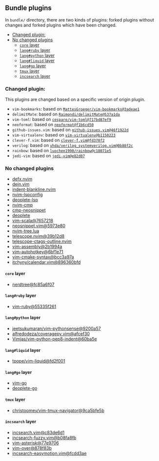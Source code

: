 ## Bundle plugins

In `bundle/` directory, there are two kinds of plugins: forked plugins without changes and forked plugins which have been changed.

<!-- vim-markdown-toc GFM -->

- [Changed plugin:](#changed-plugin)
- [No changed plugins](#no-changed-plugins)
  - [`core` layer](#core-layer)
  - [`lang#ruby` layer](#langruby-layer)
  - [`lang#python` layer](#langpython-layer)
  - [`lang#liquid` layer](#langliquid-layer)
  - [`lang#go` layer](#langgo-layer)
  - [`tmux` layer](#tmux-layer)
  - [`incsearch` layer](#incsearch-layer)

<!-- vim-markdown-toc -->

### Changed plugin:

This plugins are changed based on a specific version of origin plugin.

- `vim-bookmarks`: based on [`MattesGroeger/vim-bookmarks@3adeae1`](https://github.com/MattesGroeger/vim-bookmarks/commit/3adeae10639edcba29ea80dafa1c58cf545cb80e)
- `delimitMate`: based on [`Raimondi/delimitMate@537a1da`](https://github.com/Raimondi/delimitMate/tree/537a1da0fa5eeb88640425c37e545af933c56e1b)
- `vim-toml`: based on [`cespare/vim-toml@717bd87ef9`](https://github.com/cespare/vim-toml/tree/717bd87ef928293e0cc6cfc12ebf2e007cb25311)
- `neoformat`: based on [`neoformat@f1b6cd50`](https://github.com/sbdchd/neoformat/tree/f1b6cd506b72be0a2aaf529105320ec929683920)
- `github-issues.vim`: based on [`github-issues.vim@46f1922d`](https://github.com/jaxbot/github-issues.vim/tree/46f1922d3d225ed659f3dda1c95e35001c9f41f4)
- `vim-virtualenv`: based on [`vim-virtualenv@b1150223`](https://github.com/jmcantrell/vim-virtualenv/tree/b1150223cd876f155ed7a3b2e285ed33f6f93873)
- `clever-f.vim`: based on [`clever-f.vim@fd370f2`](https://github.com/rhysd/clever-f.vim/tree/fd370f27cca93918184a8043220cef1aa440a1fd)
- `verilog`: based on [`vhda/verilog_systemverilog.vim@0b88f2c`](https://github.com/vhda/verilog_systemverilog.vim/tree/0b88f2ccf81983944bf00d15ec810dd807053d19)
- `rainbow`: based on [`luochen1990/rainbow@c18071e5`](https://github.com/luochen1990/rainbow/tree/c18071e5c7790928b763c2e88c487dfc93d84a15)
- `jedi-vim`: based on [`jedi-vim@e82d07`](https://github.com/davidhalter/jedi-vim/tree/e82d07faa17c3b3fe04b4fa6ab074e8e8601a596)

### No changed plugins

- [defx.nvim](https://github.com/Shougo/defx.nvim/tree/df5e6ea6734dc002919ea41786668069fa0b497d)
- [dein.vim](https://github.com/Shougo/dein.vim/tree/452b4a8b70be924d581c2724e5e218bfd2bcea14)
- [indent-blankline.nvim](https://github.com/lukas-reineke/indent-blankline.nvim/tree/045d9582094b27f5ae04d8b635c6da8e97e53f1d)
- [nvim-lspconfig](https://github.com/neovim/nvim-lspconfig/tree/dcb7ebb36f0d2aafcc640f520bb1fc8a9cc1f7c8)
- [deoplete-lsp](https://github.com/deoplete-plugins/deoplete-lsp/tree/c466c955e85d995984a8135e16da71463712e5e5)
- [nvim-cmp](https://github.com/hrsh7th/nvim-cmp/tree/3192a0c57837c1ec5bf298e4f3ec984c7d2d60c0)
- [cmp-neosnippet](https://github.com/notomo/cmp-neosnippet/tree/2d14526af3f02dcea738b4cea520e6ce55c09979)
- [deoplete](https://github.com/Shougo/deoplete.nvim/tree/1c40f648d2b00e70beb4c473b7c0e32b633bd9ae)
- [vim-scala@7657218](https://github.com/derekwyatt/vim-scala/tree/7657218f14837395a4e6759f15289bad6febd1b4)
- [neosnippet.vim@5973e80](https://github.com/Shougo/neosnippet.vim/tree/5973e801e7ad38a01e888cb794d74e076a35ea9b)
- [nvim-tree.lua](https://github.com/kyazdani42/nvim-tree.lua/tree/9049f364cc3ceaff07ab130e1d35aec9e4124563)
- [telescope.nvim@39b12d8](https://github.com/nvim-telescope/telescope.nvim/tree/39b12d84e86f5054e2ed98829b367598ae53ab41)
- [telescope-ctags-outline.nvim](https://github.com/fcying/telescope-ctags-outline.nvim)
- [vim-assembly@2b1994a](https://github.com/wsdjeg/vim-assembly/tree/2b1994a5d23c90651754b4c75750100f63074d8b)
- [vim-autohotkey@6bf1e71](https://github.com/wsdjeg/vim-autohotkey/tree/6bf1e718c73cad22caad3ecd8c4db96db05b37f7)
- [vim-cmake-syntax@bcc3a97a](https://github.com/pboettch/vim-cmake-syntax/tree/bcc3a97ab934f03e112becd4ce79286793152b47)
- [itchyny/calendar.vim@896360bfd](https://github.com/itchyny/calendar.vim/tree/896360bfd9d5347b2726dd247df2d2cbdb8cf1d6)

#### `core` layer

- [nerdtree@fc85a6f07](https://github.com/preservim/nerdtree/tree/fc85a6f07c2cd694be93496ffad75be126240068)

#### `lang#ruby` layer

- [vim-ruby@55335f261](https://github.com/vim-ruby/vim-ruby/tree/55335f2614f914b117f02995340886f409eddc02)

#### `lang#python` layer

- [jeetsukumaran/vim-pythonsense@9200a57](https://github.com/jeetsukumaran/vim-pythonsense/tree/9200a57629c904ed2ab8c9b2e8c5649d311794ba)
- [alfredodeza/coveragepy.vim@afcef30](https://github.com/alfredodeza/coveragepy.vim/tree/afcef301b723048c25250d2d539b9473a8e4f747)
- [Vimjas/vim-python-pep8-indent@60ba5e](https://github.com/Vimjas/vim-python-pep8-indent/tree/60ba5e11a61618c0344e2db190210145083c91f8)

#### `lang#liquid` layer

- [tpope/vim-liquid@fd2f001](https://github.com/tpope/vim-liquid/tree/fd2f0017fbc50f214db2f57c207c34cda3aa1522)

#### `lang#go` layer

- [vim-go](https://github.com/fatih/vim-go/tree/22b2273cfe562ac1c1af976ce77f18a3b1776f3c)
- [deoplete-go](https://github.com/deoplete-plugins/deoplete-go/tree/4eac2e6f127f2e2601dee415db2f826e2c9ef16c)

#### `tmux` layer

- [christoomey/vim-tmux-navigator@9ca5bfe5b](https://github.com/christoomey/vim-tmux-navigator/tree/9ca5bfe5bd274051b5dd796cc150348afc993b80)

#### `incsearch` layer

- [incsearch.vim@c83de6d1](https://github.com/haya14busa/incsearch.vim/tree/c83de6d1ac31d173d7c3ffee0ad61dc643ee4f08)
- [incsearch-fuzzy.vim@b08fa8fb](https://github.com/haya14busa/incsearch-fuzzy.vim/tree/b08fa8fbfd633e2f756fde42bfb5251d655f5403)
- [vim-asterisk@77e9706](https://github.com/haya14busa/vim-asterisk/tree/77e97061d6691637a034258cc415d98670698459)
- [vim-over@878f83b](https://github.com/osyo-manga/vim-over/tree/878f83bdac0cda308f599d319f45c7877d5274a9)
- [incsearch-easymotion.vim@fcdd3ae](https://github.com/haya14busa/incsearch-easymotion.vim/tree/fcdd3aee6f4c0eef1a515727199ece8d6c6041b5)
